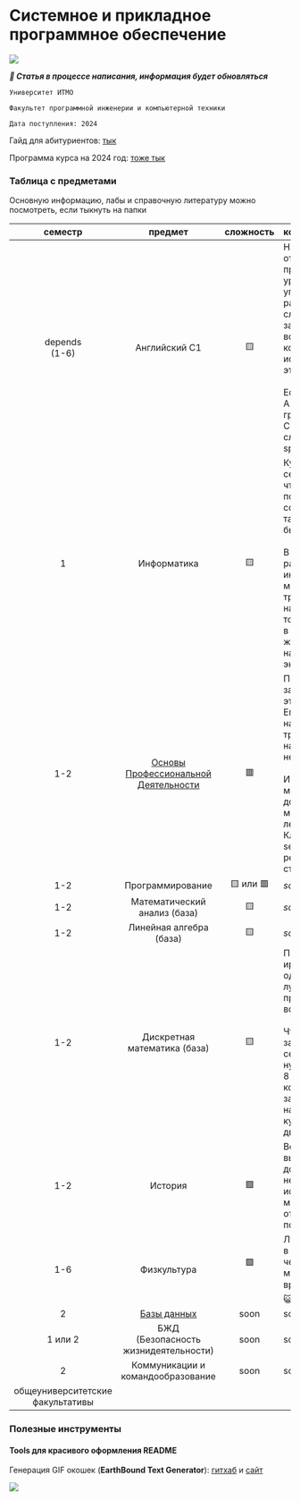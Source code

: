 # Системное и прикладное программное обеспечение

![](Pasted%20image%2020250201193413.png)

***🚧 Статья в процессе написания, информация будет обновляться***

`Университет ИТМО`

`Факультет программной инженерии и компьютерной техники`

`Дата поступления: 2024`

Гайд для абитуриентов: [тык](https://yank0vy3rdna.github.io/itmo-faq/)

Программа курса на 2024 год: [тоже тык](https://github.com/ssnagin/ITMO_SPPO/blob/main/0%20General%20Information/%D0%94%D0%BB%D1%8F_%D0%90%D0%B1%D0%B8%D1%82%D0%B0_09_03_04_%D0%A1%D0%B8%D1%81%D1%82%D0%B5%D0%BC%D0%BD%D0%BE%D0%B5_%D0%B8_%D0%BF%D1%80%D0%B8%D0%BA%D0%BB%D0%B0%D0%B4%D0%BD%D0%BE%D0%B5_%D0%BF%D1%80%D0%BE%D0%B3%D1%80%D0%B0%D0%BC%D0%BC%D0%BD%D0%BE%D0%B5_%D0%BE%D0%B1%D0%B5%D1%81%D0%BF%D0%B5%D1%87%D0%B5%D0%BD%D0%B8%D0%B5.pdf)



###  Таблица с предметами

Основную информацию, лабы и справочную литературу можно посмотреть, если тыкнуть на папки

|             семестр              |                                                 предмет                                                 | сложность  | комментарии                                                                                                                                                                                                                           |
| :------------------------------: | :-----------------------------------------------------------------------------------------------------: | :--------: | :------------------------------------------------------------------------------------------------------------------------------------------------------------------------------------------------------------------------------------ |
|         depends<br>(1-6)         |                                              Английский C1                                              |     🟨     | На С1, в отличие от предыдущих уровней, идет упор на расширение словарного запаса и всевозможные коммуникации с использованием этой лексики.<br><br>Если коротко: <br>A1-B2 -- много грамматики<br>C1-C2 -- много сложного speaking'а |
|                1                 |                                               Информатика                                               |     🟨     | Курс на один семестр, может что-то поменяется по содержанию, такие слова были. <br><br>В целом норм, рассказывается интересный материал; из трудностей наверное только верстка в LaTex, по ней же спрашивают на ИТ и экзамене.        |
|               1-2                | [Основы Профессиональной Деятельности](1-2%20Basics%20of%20Professional%20Activities%20(ОПД)/README.md) |     🟥     | Пожалуйста, не забивайте на этот предмет! Его закрывать на 1 курсе труднее всего, на допсу как нефиг делать. <br><br>Из справочных материалов доступна только методичка и лекции Клименкова на se.ifmo.ru + репы других студентов     |
|               1-2                |                                            Программирование                                             | 🟨 или 🟥  | *soon...*                                                                                                                                                                                                                             |
|               1-2                |                                      Математический анализ (база)                                       |     🟨     | *soon...*                                                                                                                                                                                                                             |
|               1-2                |                                         Линейная алгебра (база)                                         |     🟨     | *soon...*                                                                                                                                                                                                                             |
|               1-2                |                                      Дискретная математика (база)                                       |   🟨<br>   | Поляков - без иронии, однозначно лучший преподаватель во всём ИТМО.<br><br>Чтобы закрыться в 1 семестре, нужно сдать все 8 дз, контрольные до зачета + написать курсовую в двух частях.                                               |
|               1-2                |                                                 История                                                 |     🟩     | Во время выборности доступно несколько историй, берите международные отношения, не пожалеете                                                                                                                                          |
|               1-6                |                                               Физкультура                                               | 🟩<br><br> | Лучше её сдать в течение сема, чем потом мучаться во время сессии ❄️😺                                                                                                                                                                |
|                2                 |                                 [Базы данных](2%20Databases/README.md)                                  |    soon    | soon                                                                                                                                                                                                                                  |
|             1 или 2              |                                БЖД <br>(Безопасность жизнидеятельности)                                 |    soon    | soon                                                                                                                                                                                                                                  |
|                2                 |                                    Коммуникации и командообразование                                    |    soon    | soon                                                                                                                                                                                                                                  |
| общеуниверситетские факультативы |                                                                                                         |            |                                                                                                                                                                                                                                       |
### Полезные инструменты

#### Tools для красивого оформления README

Генерация GIF окошек (**EarthBound Text Generator**): [гитхаб](https://github.com/beager/ebtext?tab=readme-ov-file) и [сайт](https://www.earthboundtext.com/)

![](earthbound-text-generator.gif)

